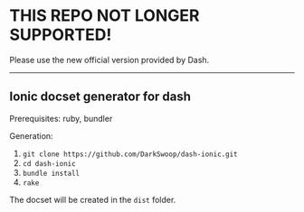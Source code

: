 # THIS REPO NOT LONGER SUPPORTED!

Please use the new official version provided by Dash.

---

## Ionic docset generator for dash

Prerequisites: ruby, bundler

Generation:

1. ```git clone https://github.com/DarkSwoop/dash-ionic.git```
2. ```cd dash-ionic```
3. ```bundle install```
4. ```rake```

The docset will be created in the ```dist``` folder. 

